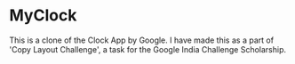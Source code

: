 # MyClock
This is a clone of the Clock App by Google.
I have made this as a part of 'Copy Layout Challenge', a task for the Google India Challenge Scholarship.
